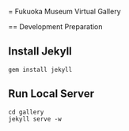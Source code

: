 = Fukuoka Museum Virtual Gallery

== Development Preparation

Install Jekyll
--------------
```
gem install jekyll
```

Run Local Server
----------------
```
cd gallery
jekyll serve -w
```

